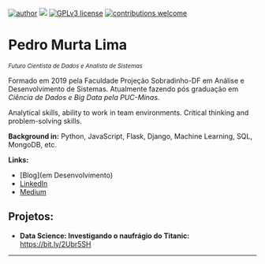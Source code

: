 [![author](https://img.shields.io/badge/author-carlosfab-red.svg)](https://www.linkedin.com/in/pedro-murta/) [![](https://img.shields.io/badge/python-3.7+-blue.svg)](https://www.python.org/downloads/release/python-365/) [![GPLv3 license](https://img.shields.io/badge/License-GPLv3-blue.svg)](http://perso.crans.org/besson/LICENSE.html) [![contributions welcome](https://img.shields.io/badge/contributions-welcome-brightgreen.svg?style=flat)](https://github.com/carlosfab/data_science/issues)


# Pedro Murta Lima
<sub>*Futuro Cientista de Dados e Analista de Sistemas* </sub>

Formado em 2019 pela Faculdade Projeção Sobradinho-DF em Análise e Desenvolvimento de Sistemas. Atualmente fazendo pós graduação em *Ciência de Dados e Big Data pela PUC-Minas*.

Analytical skills, ability to work in team environments.
Critical thinking and problem-solving skills.

**Background in:** Python, JavaScript, Flask, Django, Machine Learning, SQL, MongoDB, etc.

**Links:**
* [Blog](em Desenvolvimento)
* [LinkedIn](https://www.linkedin.com/in/pedro-murta/)
* [Medium](https://www.medium.com)


## Projetos:

* **Data Science: Investigando o naufrágio do Titanic:** https://bit.ly/2Ubr5SH
---

